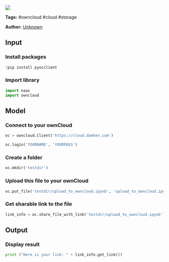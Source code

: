 <a href="https://app.naas.ai/user-redirect/naas/downloader?url=https://raw.githubusercontent.com/jupyter-naas/awesome-notebooks/master/OwnCloud/OwnCloud_Upload_file.ipynb" target="_parent"><img src="https://naasai-public.s3.eu-west-3.amazonaws.com/open_in_naas.svg"/></a>

**Tags:** #owncloud #cloud #storage

**Author:** [Unknown](https://www.linkedin.com/company/naas-ai/)

## Input

### Install packages


```python
!pip install pyocclient
```

### Import library


```python
import naas
import owncloud
```

## Model

### Connect to your ownCloud


```python
oc = owncloud.Client('https://cloud.damken.com')

oc.login('YOURNAME', 'YOURPASS')
```

### Create a folder


```python
oc.mkdir('testdir')
```

### Upload this file to your ownCloud


```python
oc.put_file('testdir/upload_to_owncloud.ipynb', 'upload_to_owncloud.ipynb')
```

### Get sharable link to the file


```python
link_info = oc.share_file_with_link('testdir/upload_to_owncloud.ipynb')
```

## Output

### Display result


```python
print ("Here is your link: " + link_info.get_link())
```


```python

```
